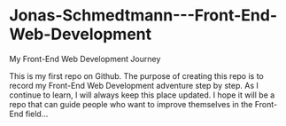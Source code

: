 # Jonas-Schmedtmann---Front-End-Web-Development
My Front-End Web Development Journey

This is my first repo on Github. The purpose of creating this repo is to record my Front-End Web Development adventure step by step. As I continue to learn, I will always keep this place updated. I hope it will be a repo that can guide people who want to improve themselves in the Front-End field...
